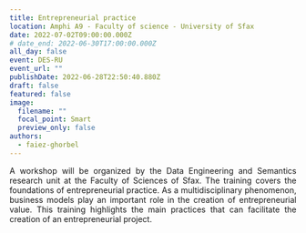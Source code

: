 ```yaml
---
title: Entrepreneurial practice
location: Amphi A9 - Faculty of science - University of Sfax
date: 2022-07-02T09:00:00.000Z
# date_end: 2022-06-30T17:00:00.000Z
all_day: false
event: DES-RU
event_url: ""
publishDate: 2022-06-28T22:50:40.880Z
draft: false
featured: false
image:
  filename: ""
  focal_point: Smart
  preview_only: false
authors:
  - faiez-ghorbel
---
```

<div style="text-align: justify">
A workshop will be organized by the Data Engineering and Semantics research unit at the Faculty of Sciences of Sfax. The training covers the foundations of entrepreneurial practice. As a multidisciplinary phenomenon, business models play an important role in the creation of entrepreneurial value. This training highlights the main practices that can facilitate the creation of an entrepreneurial project.</br>
</div>
